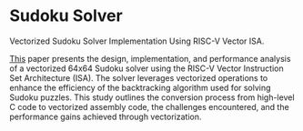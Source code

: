 # Sudoku Solver
 Vectorized Sudoku Solver Implementation Using RISC-V Vector ISA.

[This](https://github.com/s-m-sharjeel/Sudoku-Solver/blob/main/Vectorized%20Sudoku%20Solver%20Implementation%20Using%20RISC-V%20Vector%20ISA.pdf) paper presents the design, implementation, and performance analysis of a vectorized 64x64 Sudoku solver using the RISC-V Vector Instruction Set Architecture (ISA). The solver leverages vectorized operations to enhance the efficiency of the backtracking algorithm used for solving Sudoku puzzles. This study outlines the conversion process from high-level C code to vectorized assembly code, the challenges encountered, and the performance gains achieved through vectorization. 
